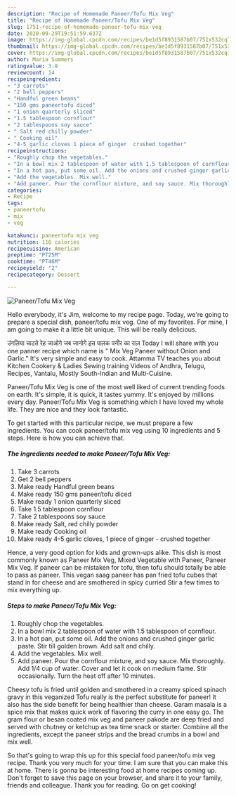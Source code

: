 ```yaml
---
description: "Recipe of Homemade Paneer/Tofu Mix Veg"
title: "Recipe of Homemade Paneer/Tofu Mix Veg"
slug: 1751-recipe-of-homemade-paneer-tofu-mix-veg
date: 2020-09-29T19:51:59.637Z
image: https://img-global.cpcdn.com/recipes/be1d5f8931587b07/751x532cq70/paneertofu-mix-veg-recipe-main-photo.jpg
thumbnail: https://img-global.cpcdn.com/recipes/be1d5f8931587b07/751x532cq70/paneertofu-mix-veg-recipe-main-photo.jpg
cover: https://img-global.cpcdn.com/recipes/be1d5f8931587b07/751x532cq70/paneertofu-mix-veg-recipe-main-photo.jpg
author: Maria Summers
ratingvalue: 3.9
reviewcount: 14
recipeingredient:
- "3 carrots"
- "2 bell peppers"
- "Handful green beans"
- "150 gms paneertofu diced"
- "1 onion quarterly sliced"
- "1.5 tablespoon cornflour"
- "2 tablespoons soy sauce"
- " Salt red chilly powder"
- " Cooking oil"
- "4-5 garlic cloves 1 piece of ginger  crushed together"
recipeinstructions:
- "Roughly chop the vegetables."
- "In a bowl mix 2 tablespoon of water with 1.5 tablespoon of cornflour."
- "In a hot pan, put some oil. Add the onions and crushed ginger garlic paste. Stir till golden brown. Add salt and chilly."
- "Add the vegetables. Mix well."
- "Add paneer. Pour the cornflour mixture, and soy sauce. Mix thoroughly. Add 1/4 cup of water. Cover and let it cook on medium flame. Stir occasionally. Turn the heat off after 10 minutes."
categories:
- Recipe
tags:
- paneertofu
- mix
- veg

katakunci: paneertofu mix veg 
nutrition: 116 calories
recipecuisine: American
preptime: "PT25M"
cooktime: "PT46M"
recipeyield: "2"
recipecategory: Dessert

---
```



![Paneer/Tofu Mix Veg](https://img-global.cpcdn.com/recipes/be1d5f8931587b07/751x532cq70/paneertofu-mix-veg-recipe-main-photo.jpg)

Hello everybody, it's Jim, welcome to my recipe page. Today, we're going to prepare a special dish, paneer/tofu mix veg. One of my favorites. For mine, I am going to make it a little bit unique. This will be really delicious.

उंगलिया चाटते रेह जाओगे जब जानोगे इस पालक पनीर का राज़ Today I will share with you one panner recipe which name is &#34; Mix Veg Paneer without Onion and Garlic.&#34; It&#39;s very simple and easy to cook. Attamma TV teaches you about Kitchen Cookery &amp; Ladies Sewing training Videos of Andhra, Telugu, Recipes, Vantalu, Mostly South-Indian and Multi-Cuisine.

Paneer/Tofu Mix Veg is one of the most well liked of current trending foods on earth. It's simple, it is quick, it tastes yummy. It's enjoyed by millions every day. Paneer/Tofu Mix Veg is something which I have loved my whole life. They are nice and they look fantastic.


To get started with this particular recipe, we must prepare a few ingredients. You can cook paneer/tofu mix veg using 10 ingredients and 5 steps. Here is how you can achieve that.

<!--inarticleads1-->

##### The ingredients needed to make Paneer/Tofu Mix Veg:

1. Take 3 carrots
1. Get 2 bell peppers
1. Make ready Handful green beans
1. Make ready 150 gms paneer/tofu diced
1. Make ready 1 onion quarterly sliced
1. Take 1.5 tablespoon cornflour
1. Take 2 tablespoons soy sauce
1. Make ready  Salt, red chilly powder
1. Make ready  Cooking oil
1. Make ready 4-5 garlic cloves, 1 piece of ginger - crushed together


Hence, a very good option for kids and grown-ups alike. This dish is most commonly known as Paneer Mix Veg, Mixed Vegetable with Paneer, Paneer Mix Veg. If paneer can be mistaken for tofu, then tofu should totally be able to pass as paneer. This vegan saag paneer has pan fried tofu cubes that stand in for cheese and are smothered in spicy curried Stir a few times to mix everything up. 

<!--inarticleads2-->

##### Steps to make Paneer/Tofu Mix Veg:

1. Roughly chop the vegetables.
1. In a bowl mix 2 tablespoon of water with 1.5 tablespoon of cornflour.
1. In a hot pan, put some oil. Add the onions and crushed ginger garlic paste. Stir till golden brown. Add salt and chilly.
1. Add the vegetables. Mix well.
1. Add paneer. Pour the cornflour mixture, and soy sauce. Mix thoroughly. Add 1/4 cup of water. Cover and let it cook on medium flame. Stir occasionally. Turn the heat off after 10 minutes.


Cheesy tofu is fried until golden and smothered in a creamy spiced spinach gravy in this veganized Tofu really is the perfect substitute for paneer! It also has the side benefit for being healthier than cheese. Garam masala is a spice mix that makes quick work of flavoring the curry in one easy go. The gram flour or besan coated mix veg and paneer pakode are deep fried and served with chutney or ketchup as tea time snack or starter. Combine all the ingredients, except the paneer strips and the bread crumbs in a bowl and mix well. 

So that's going to wrap this up for this special food paneer/tofu mix veg recipe. Thank you very much for your time. I am sure that you can make this at home. There is gonna be interesting food at home recipes coming up. Don't forget to save this page on your browser, and share it to your family, friends and colleague. Thank you for reading. Go on get cooking!
